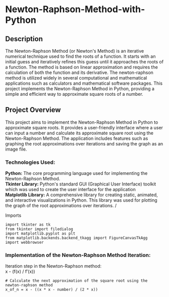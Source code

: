 # Newton-Raphson-Method-with-Python

## Description
The Newton-Raphson Method (or Newton's Method) is an iterative numerical technique used to find the roots of a function. It starts with an initial guess and iteratively refines this guess until it approaches the roots of a function. The method is based on linear approximation and requires the calculation of both the function and its derivative. The newton-raphson method is utilized widely in several computational and mathematical applications such as calculators and mathematical software packages. This project implements the Newton-Raphson Method in Python, providing a simple and efficient way to approximate square roots of a number.

## Project Overview
This project aims to implement the Newton-Raphson Method in Python to approximate square roots. It provides a user-friendly interface where a user can input a number and calculate its approximate square root using the Newton-Raphson Method. The application includes features such as graphing the root approximations over iterations and saving the graph as an image file.

### Technologies Used: 
**Python:** The core programming language used for implementing the Newton-Raphson Method. \
**Tkinter Library:** Python's standard GUI (Graphical User Interface) toolkit which was used to create the user interface for the application \
**Matplotlib Library:** A comprehensive library for creating static, animated, and interactive visualizations in Python. This library was used for plotting the graph of the root approximations over iterations. /

Imports
```
import tkinter as tk
from tkinter import filedialog
import matplotlib.pyplot as plt
from matplotlib.backends.backend_tkagg import FigureCanvasTkAgg
import webbrowser
```

### Implementation of the Newton-Raphson Method Iteration:
Iteration step in the Newton-Raphson method: \
x - (f(x) / f′(x))
```
# Calculate the next approximation of the square root using the newton-raphson method
x_of_n = x - ((x * x - number) / (2 * x))
```

